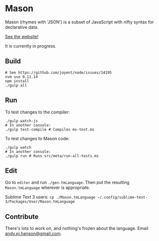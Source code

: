 # Mason

Mason (rhymes with 'JSON') is a subset of JavaScript with nifty syntax for declarative data.

[See the website!](http://andy-hanson.github.io/mason)

It is currently in progress.


## Build

	# See https://github.com/joyent/node/issues/14195
	nvm use 0.11.14
	npm install
	./gulp all


## Run

To test changes to the compiler:

	./gulp watch-js
	# In another console:
	./gulp test-compile # Compiles ms-test.ms

To test changes to Mason code:

	./gulp watch
	# In another console:
	./gulp run # Runs src/meta/run-all-tests.ms


## Edit

Go to `editor` and run `./gen-tmLanguage`.
Then put the resulting `Mason.tmLanguage` wherever is appropriate.

Sublime Text 3 users: `cp ./Mason.tmLanguage ~/.config/sublime-text-3/Packages/User/Mason.tmLanguage`


## Contribute

There's lots to work on, and nothing's frozen about the language.
Email <andy.pj.hanson@gmail.com>.

